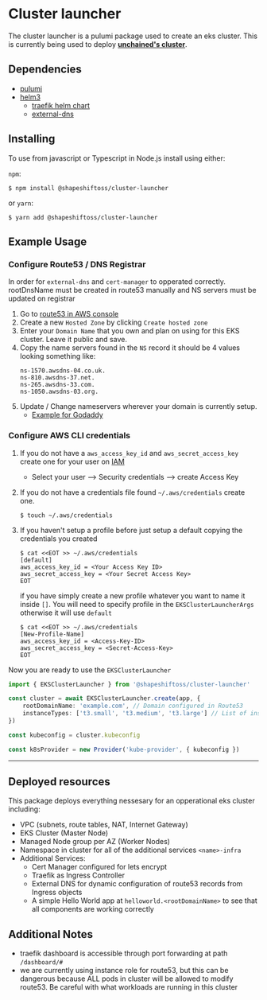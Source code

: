 # Cluster launcher

The cluster launcher is a pulumi package used to create an eks cluster. This is currently being used to deploy **[unchained's cluster](https://github.com/CroixDrinkers/unchained)**.

## Dependencies

-   [pulumi](https://www.pulumi.com/docs/index.html)
-   [helm3](https://helm.sh/)
    -   [traefik helm chart](https://doc.traefik.io/traefik/getting-started/install-traefik/#use-the-helm-chart)
    -   [external-dns](https://artifacthub.io/packages/helm/bitnami/external-dns)

## Installing

To use from javascript or Typescript in Node.js install using either:

`npm`:

    $ npm install @shapeshiftoss/cluster-launcher

or `yarn`:

    $ yarn add @shapeshiftoss/cluster-launcher

## Example Usage

### Configure Route53 / DNS Registrar

In order for `external-dns` and `cert-manager` to opperated correctly. rootDnsName must be created in route53 manually and NS servers must be updated on registrar

1. Go to [route53 in AWS console](https://console.aws.amazon.com/route53/v2/home#Dashboard)
2. Create a new `Hosted Zone` by clicking `Create hosted zone`
3. Enter your `Domain Name` that you own and plan on using for this EKS cluster. Leave it public and save.
4. Copy the name servers found in the `NS` record it should be 4 values looking something like:
    ```
    ns-1570.awsdns-04.co.uk.
    ns-810.awsdns-37.net.
    ns-265.awsdns-33.com.
    ns-1050.awsdns-03.org.
    ```
5. Update / Change nameservers wherever your domain is currently setup.
    - [Example for Godaddy](https://ph.godaddy.com/help/change-nameservers-for-my-domains-664)

### Configure AWS CLI credentials

1. If you do not have a `aws_access_key_id` and `aws_secret_access_key` create one for your user on [IAM](https://console.aws.amazon.com/iamv2/home?#/users)

    - Select your user --> Security credentials --> create Access Key

2. If you do not have a credentials file found `~/.aws/credentials` create one.
    ```shell
    $ touch ~/.aws/credentials
    ```
3. If you haven't setup a profile before just setup a default copying the credentials you created
    ```shell
    $ cat <<EOT >> ~/.aws/credentials
    [default]
    aws_access_key_id = <Your Access Key ID>
    aws_secret_access_key = <Your Secret Access Key>
    EOT
    ```

    if you have simply create a new profile whatever you want to name it inside `[]`. You will need to specify profile in the `EKSClusterLauncherArgs` otherwise it will use `default`
    ```shell
    $ cat <<EOT >> ~/.aws/credentials
    [New-Profile-Name]
    aws_access_key_id = <Access-Key-ID>
    aws_secret_access_key = <Secret-Access-Key>
    EOT
    ```


Now you are ready to use the `EKSClusterLauncher`

```typescript
import { EKSClusterLauncher } from '@shapeshiftoss/cluster-launcher'

const cluster = await EKSClusterLauncher.create(app, {
    rootDomainName: 'example.com', // Domain configured in Route53
    instanceTypes: ['t3.small', 't3.medium', 't3.large'] // List of instances to be used for worker nodes
})

const kubeconfig = cluster.kubeconfig

const k8sProvider = new Provider('kube-provider', { kubeconfig })
```

---

## Deployed resources

This package deploys everything nessesary for an opperational eks cluster including:

-   VPC (subnets, route tables, NAT, Internet Gateway)
-   EKS Cluster (Master Node)
-   Managed Node group per AZ (Worker Nodes)
-   Namespace in cluster for all of the additional services `<name>-infra`
-   Additional Services:
    -   Cert Manager configured for lets encrypt
    -   Traefik as Ingress Controller
    -   External DNS for dynamic configuration of route53 records from Ingress objects
    -   A simple Hello World app at `helloworld.<rootDomainName>` to see that all components are working correctly

## Additional Notes

-   traefik dashboard is accessible through port forwarding at path `/dashboard/#`
-   we are currently using instance role for route53, but this can be dangerous because ALL pods in cluster will be allowed to modify route53. Be careful with what workloads are running in this cluster
